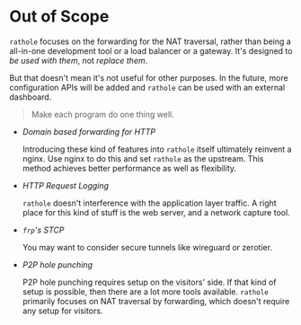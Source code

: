 # Out of Scope

`rathole` focuses on the forwarding for the NAT traversal, rather than being a all-in-one development tool or a load balancer or a gateway. It's designed to *be used with them*, not *replace them*.

But that doesn't mean it's not useful for other purposes. In the future, more configuration APIs will be added and `rathole` can be used with an external dashboard.

> Make each program do one thing well.

- *Domain based forwarding for HTTP*

  Introducing these kind of features into `rathole` itself ultimately reinvent a nginx. Use nginx to do this and set `rathole` as the upstream. This method achieves better performance as well as flexibility.

- *HTTP Request Logging*

  `rathole` doesn't interference with the application layer traffic. A right place for this kind of stuff is the web server, and a network capture tool.

- *`frp`'s STCP*

  You may want to consider secure tunnels like wireguard or zerotier.

- *P2P hole punching*

  P2P hole punching requires setup on the visitors' side. If that kind of setup is possible, then there are a lot more tools available. `rathole` primarily focuses on NAT traversal by forwarding, which doesn't require any setup for visitors.
